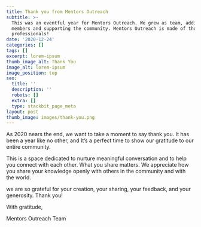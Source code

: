 ```yaml
---
title: Thank you from Mentors Outreach
subtitle: >-
  This was an eventful year for Mentors Outreach. We grew as team, adding new
  members and supporting the community. Mentors Outreach is made of thousands of
  professionals!
date: '2020-12-24'
categories: []
tags: []
excerpt: lorem-ipsum
thumb_image_alt: Thank You
image_alt: lorem-ipsum
image_position: top
seo:
  title: ''
  description: ''
  robots: []
  extra: []
  type: stackbit_page_meta
layout: post
thumb_image: images/thank-you.png
---
```

As 2020 nears the end, we want to take a moment to say thank you. It has been a year like no other, and It’s a perfect time to show our gratitude to our entire community.

This is a space dedicated to nurture meaningful conversation and to help you connect with each other. What you share matters. We appreciate how you share your knowledge openly with others in the community and with the world.

we are so grateful for your creation, your sharing, your feedback, and your generosity. Thank you!

With gratitude,

Mentors Outreach Team
